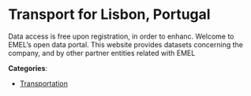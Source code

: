 # Transport for Lisbon, Portugal

Data access is free upon registration, in order to enhanc. Welcome to EMEL’s open data portal. This website provides datasets concerning the company, and by other partner entities related with EMEL

**Categories**:

- [Transportation](https://github/apis-list/apis-list#transportation)



